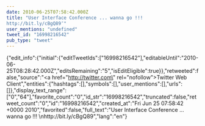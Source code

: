 ```yaml
---
date: 2010-06-25T07:58:42.000Z
title: "User Interface Conference ... wanna go !!! 
http://bit.ly/cBgQ89″"
user_mentions: "undefined"
tweet_id: "16998216542"
pub_type: "tweet"
---
```

{"edit_info":{"initial":{"editTweetIds":["16998216542"],"editableUntil":"2010-06-25T08:28:42.000Z","editsRemaining":"5","isEditEligible":true}},"retweeted":false,"source":"<a href=\"http://twitter.com\" rel=\"nofollow\">Twitter Web Client</a>","entities":{"hashtags":[],"symbols":[],"user_mentions":[],"urls":[]},"display_text_range":["0","64"],"favorite_count":"0","id_str":"16998216542","truncated":false,"retweet_count":"0","id":"16998216542","created_at":"Fri Jun 25 07:58:42 +0000 2010","favorited":false,"full_text":"User Interface Conference ... wanna go !!! \nhttp://bit.ly/cBgQ89","lang":"en"}
